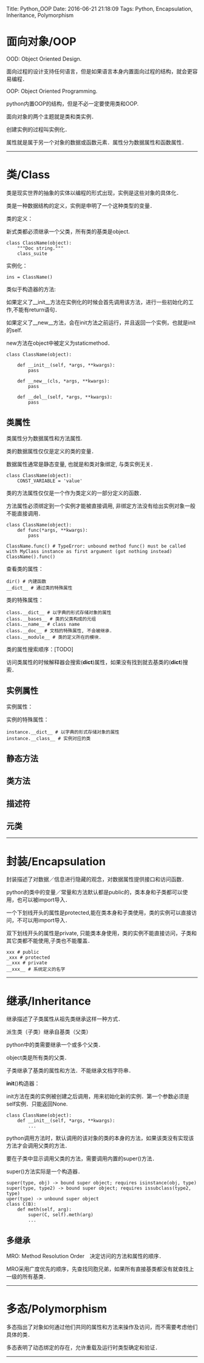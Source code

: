 Title: Python_OOP
Date: 2016-06-21 21:18:09
Tags: Python, Encapsulation, Inheritance, Polymorphism



# **面向对象/OOP**

OOD: Object Oriented Design.

面向过程的设计支持任何语言，但是如果语言本身内置面向过程的结构，就会更容易编程．

OOP: Object Oriented Programming.

python内置OOP的结构，但是不必一定要使用类和OOP.

面向对象的两个主题就是类和类实例．

创建实例的过程叫实例化．

属性就是属于另一个对象的数据或函数元素．属性分为数据属性和函数属性．

***

# **类/Class**

类是现实世界的抽象的实体以编程的形式出现，实例是这些对象的具体化．

类是一种数据结构的定义，实例是申明了一个这种类型的变量．

类的定义：

新式类都必须继承一个父类，所有类的基类是object.

    class ClassName(object):
        """Doc string."""
        class_suite

实例化：

    ins = ClassName()

类似于构造器的方法:

如果定义了\_\_init\_\_方法在实例化的时候会首先调用该方法，进行一些初始化的工作,不能有return语句．

如果定义了\_\_new\_\_方法，会在init方法之前运行，并且返回一个实例，也就是init的self.

new方法在object中被定义为staticmethod．

    class ClassName(object):

        def __init__(self, *args, **kwargs):
            pass

        def __new__(cls, *args, **kwargs):
            pass

        def __del__(self, *args, **kwargs):
            pass

## 类属性

类属性分为数据属性和方法属性.

类的数据属性仅仅是定义的类的变量．

数据属性通常是静态变量, 也就是和类对象绑定, 与类实例无关．

    class ClassName(object):
        CONST_VARIABLE = 'value'

类的方法属性仅仅是一个作为类定义的一部分定义的函数．

方法属性必须绑定到一个实例才能被直接调用, 非绑定方法没有给出实例对象一般不能直接调用．

    class ClassName(object):
        def func(*args, **kwargs):
            pass

    ClassName.func() # TypeError: unbound method func() must be called with MyClass instance as first argument (got nothing instead)
    ClassName().func()

查看类的属性：

    dir() # 内建函数
    __dict__ # 通过类的特殊属性

类的特殊属性：

    class.__dict__ # 以字典的形式存储对象的属性
    class.__bases__ # 类的父类构成的元组
    class.__name__ # class name
    class.__doc__ # 文档的特殊属性, 不会被继承.
    class.__module__ # 类的定义所在的模块.

类的属性搜索顺序：[TODO]

访问类属性的时候解释器会搜索(__dict__)属性，如果没有找到就去基类的(__dict__)搜索．

## 实例属性

实例属性：

实例的特殊属性：

    instance.__dict__ # 以字典的形式存储对象的属性
    instance.__class__ # 实例对应的类

## 静态方法

## 类方法

## 描述符

## 元类

***

# **封装/Encapsulation**

封装描述了对数据／信息进行隐藏的观念，对数据属性提供接口和访问函数．

python的类中的变量／常量和方法默认都是public的，类本身和子类都可以使用，也可以被import导入．

一个下划线开头的属性是protected,能在类本身和子类使用，类的实例可以直接访问，不可以用import导入．

双下划线开头的属性是private, 只能类本身使用，类的实例不能直接访问，子类和其它类都不能使用,子类也不能覆盖．

    xxx # public
    _xxx # protected
    __xxx # private
    __xxx__ # 系统定义的名字

***

# **继承/Inheritance**

继承描述了子类属性从祖先类继承这样一种方式．

派生类（子类）继承自基类（父类）

python中的类需要继承一个或多个父类．

object类是所有类的父类．

子类继承了基类的属性和方法．不能继承文档字符串．

__init__()构造器：

init方法在类的实例被创建之后调用，用来初始化新的实例．第一个参数必须是self实例．只能返回None.

    class ClassName(object):
        def __init__(self, *args, **kwargs):
            ...

python调用方法时，默认调用的该对象的类的本身的方法，如果该类没有实现该方法才会调用父类的方法．

要在子类中显示调用父类的方法，需要调用内置的super()方法．

super()方法实际是一个构造器．

    super(type, obj) -> bound super object; requires isinstance(obj, type)
    super(type, type2) -> bound super object; requires issubclass(type2, type)
    uper(type) -> unbound super object
    class C(B):
        def meth(self, arg):
            super(C, self).meth(arg)
            ...

## 多继承

MRO: Method Resolution Order　决定访问的方法和属性的顺序．

MRO采用广度优先的顺序，先查找同胞兄弟，如果所有直接基类都没有就查找上一级的所有基类．

***

# **多态/Polymorphism**

多态指出了对象如何通过他们共同的属性和方法来操作及访问，而不需要考虑他们具体的类．

多态表明了动态绑定的存在，允许重载及运行时类型确定和验证．

***
